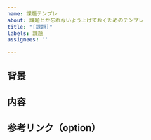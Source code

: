 ```yaml
---
name: 課題テンプレ
about: 課題とか忘れないよう上げておくためのテンプレ
title: "[課題]"
labels: 課題
assignees: ''

---
```


## 背景


## 内容


## 参考リンク（option）
